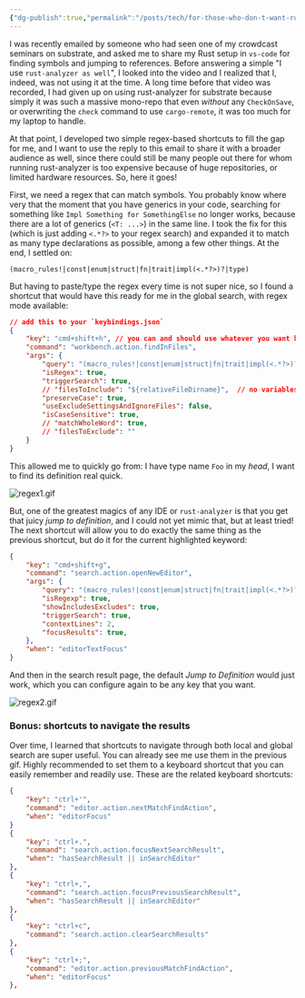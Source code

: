 ```yaml
---
{"dg-publish":true,"permalink":"/posts/tech/for-those-who-don-t-want-rust-analyzer-one-regex-to-rul-them-all/","created":"","updated":""}
---
```



I was recently emailed by someone who had seen one of my crowdcast seminars on substrate, and asked
me to share my Rust setup in `vs-code` for finding symbols and jumping to references. Before
answering a simple "I use `rust-analyzer as well`", I looked into the video and I realized that I,
indeed, was not using it at the time. A long time before that video was recorded, I had given up on
using rust-analyzer for substrate because simply it was such a massive mono-repo that even *without*
any `CheckOnSave`, or overwriting the `check` command to use `cargo-remote`, it was too much for my
laptop to handle.

At that point, I developed two simple regex-based shortcuts to fill the gap for me, and I want to
use the reply to this email to share it with a broader audience as well, since there could still be
many people out there for whom running rust-analyzer is too expensive because of huge repositories,
or limited hardware resources. So, here it goes!

First, we need a regex that can match symbols. You probably know where very that the moment that you
have generics in your code, searching for something like `Impl Something for SomethingElse` no
longer works, because there are a lot of generics (`<T: ...>`) in the same line. I took the fix for
this (which is just adding `<.*?>` to your regex search) and expanded it to match as many type
declarations as possible, among a few other things. At the end, I settled on:

```
(macro_rules!|const|enum|struct|fn|trait|impl(<.*?>)?|type)
```

But having to paste/type the regex every time is not super nice, so I found a shortcut that
would have this ready for me in the global search, with regex mode available:

```json
// add this to your `keybindings.json`
{
	"key": "cmd+shift+h", // you can and should use whatever you want here.
	"command": "workbench.action.findInFiles",
	"args": {
		"query": "(macro_rules!|const|enum|struct|fn|trait|impl(<.*?>)?|type) ",
		"isRegex": true,
		"triggerSearch": true,
		// "filesToInclude": "${relativeFileDirname}",  // no variables in findInFiles
		"preserveCase": true,
		"useExcludeSettingsAndIgnoreFiles": false,
		"isCaseSensitive": true,
		// "matchWholeWord": true,
		// "filesToExclude": ""
	}
}
```

This allowed me to quickly go from: I have type name `Foo` in my *head*, I want to find its
definition real quick.

![regex1.gif](/img/user/resources/regex1.gif)

But, one of the greatest magics of any IDE or `rust-analyzer` is that you get that juicy *jump to
definition*, and I could not yet mimic that, but at least tried! The next shortcut will allow you to
do exactly the same thing as the previous shortcut, but do it for the current highlighted keyword:

```json
{
	"key": "cmd+shift+g",
	"command": "search.action.openNewEditor",
	"args": {
		"query": "(macro_rules!|const|enum|struct|fn|trait|impl(<.*?>)?|type) ${selectedText}",
		"isRegexp": true,
		"showIncludesExcludes": true,
		"triggerSearch": true,
		"contextLines": 2,
		"focusResults": true,
	},
	"when": "editorTextFocus"
}
```

And then in the search result page, the default *Jump to Definition* would just work, which you can
configure again to be any key that you want.

![regex2.gif](/img/user/resources/regex2.gif)
### Bonus: shortcuts to navigate the results

Over time, I learned that shortcuts to navigate through both local and global search are super
useful. You can already see me use them in the previous gif. Highly recommended to set them to a
keyboard shortcut that you can easily remember and readily use. These are the related keyboard
shortcuts:

```json
{
	"key": "ctrl+'",
	"command": "editor.action.nextMatchFindAction",
	"when": "editorFocus"
}
{
	"key": "ctrl+.",
	"command": "search.action.focusNextSearchResult",
	"when": "hasSearchResult || inSearchEditor"
},
{
	"key": "ctrl+,",
	"command": "search.action.focusPreviousSearchResult",
	"when": "hasSearchResult || inSearchEditor"
},
{
	"key": "ctrl+c",
	"command": "search.action.clearSearchResults"
},
{
	"key": "ctrl+;",
	"command": "editor.action.previousMatchFindAction",
	"when": "editorFocus"
},
```

